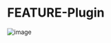 # FEATURE-Plugin

![image](https://user-images.githubusercontent.com/102952395/161944745-b986e752-e4c6-490f-965a-59ed1f71a183.png)
